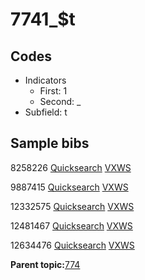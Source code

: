 # 7741\_$t

## Codes

-   Indicators
    -   First: 1
    -   Second: \_
-   Subfield: t

## Sample bibs

8258226 [Quicksearch](https://search.library.yale.edu/catalog/8258226) [VXWS](http://prodorbis.library.yale.edu:7014/vxws/GetHoldingsService?bibId=8258226)

9887415 [Quicksearch](https://search.library.yale.edu/catalog/9887415) [VXWS](http://prodorbis.library.yale.edu:7014/vxws/GetHoldingsService?bibId=9887415)

12332575 [Quicksearch](https://search.library.yale.edu/catalog/12332575) [VXWS](http://prodorbis.library.yale.edu:7014/vxws/GetHoldingsService?bibId=12332575)

12481467 [Quicksearch](https://search.library.yale.edu/catalog/12481467) [VXWS](http://prodorbis.library.yale.edu:7014/vxws/GetHoldingsService?bibId=12481467)

12634476 [Quicksearch](https://search.library.yale.edu/catalog/12634476) [VXWS](http://prodorbis.library.yale.edu:7014/vxws/GetHoldingsService?bibId=12634476)

**Parent topic:**[774](../../tags/774/774.md)

